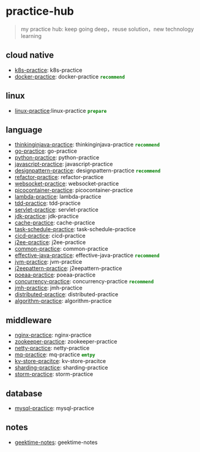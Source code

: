 # practice-hub
> my practice hub: keep going deep，reuse solution，new technology learning

## cloud native
- [k8s-practice](https://github.com/xiaozhiliaoo/k8s-practice): k8s-practice 
- [docker-practice](https://github.com/xiaozhiliaoo/docker-practice): docker-practice <font color=green>**`recommend`**</font>

## linux
- [linux-practice](https://github.com/xiaozhiliaoo/linux-practice):linux-practice <font color=green>**`prepare`**</font>

## language
- [thinkinginjava-practice](https://github.com/xiaozhiliaoo/thinkinginjava-practice): thinkinginjava-practice <font color=green>**`recommend`**</font>
- [go-practice](https://github.com/xiaozhiliaoo/go-practice): go-practice
- [python-practice](https://github.com/xiaozhiliaoo/python-practice): python-practice
- [javascript-practice](https://github.com/xiaozhiliaoo/javascript-practice): javascript-practice
- [designpattern-practice](https://github.com/xiaozhiliaoo/designpattern-practice): designpattern-practice <font color=green>**`recommend`**</font>
- [refactor-practice](https://github.com/xiaozhiliaoo/refactor-practice): refactor-practice
- [websocket-practice](https://github.com/xiaozhiliaoo/websocket-practice): websocket-practice
- [picocontainer-practice](https://github.com/xiaozhiliaoo/picocontainer-practice): picocontainer-practice
- [lambda-practice](https://github.com/xiaozhiliaoo/lambda-practice): lambda-practice
- [tdd-practice](https://github.com/xiaozhiliaoo/tdd-practice): tdd-practice
- [servlet-practice](https://github.com/xiaozhiliaoo/servlet-practice): servlet-practice
- [jdk-practice](https://github.com/xiaozhiliaoo/jdk-practice): jdk-practice
- [cache-practice](https://github.com/xiaozhiliaoo/cache-practice): cache-practice
- [task-schedule-practice](https://github.com/xiaozhiliaoo/task-schedule-practice): task-schedule-practice
- [cicd-practice](https://github.com/xiaozhiliaoo/cicd-practice): cicd-practice
- [j2ee-practice](https://github.com/xiaozhiliaoo/j2ee-practice): j2ee-practice
- [common-practice](https://github.com/xiaozhiliaoo/common-practice): common-practice
- [effective-java-practice](https://github.com/xiaozhiliaoo/effective-java-practice): effective-java-practice <font color=green>**`recommend`**</font>
- [jvm-practice](https://github.com/xiaozhiliaoo/jvm-practice): jvm-practice
- [j2eepattern-practice](https://github.com/xiaozhiliaoo/j2eepattern-practice): j2eepattern-practice
- [poeaa-practice](https://github.com/xiaozhiliaoo/poeaa-practice): poeaa-practice
- [concurrency-practice](https://github.com/xiaozhiliaoo/concurrency-practice): concurrency-practice <font color=green>**`recommend`**</font>
- [jmh-practice](https://github.com/xiaozhiliaoo/jmh-practice): jmh-practice
- [distributed-practice](https://github.com/xiaozhiliaoo/distributed-practice): distributed-practice
- [algorithm-practice](https://github.com/xiaozhiliaoo/algorithm-practice): algorithm-practice

## middleware
- [nginx-practice](https://github.com/xiaozhiliaoo/nginx-practice): nginx-practice
- [zookeeper-practice](https://github.com/xiaozhiliaoo/zookeeper-practice): zookeeper-practice
- [netty-practice](https://github.com/xiaozhiliaoo/netty-practice): netty-practice
- [mq-practice](https://github.com/xiaozhiliaoo/mq-practice): mq-practice <font color=green>**`emtpy`**</font>
- [kv-store-pracitce](https://github.com/xiaozhiliaoo/kv-store-pracitce): kv-store-pracitce
- [sharding-practice](https://github.com/xiaozhiliaoo/sharding-practice): sharding-practice
- [storm-practice](https://github.com/xiaozhiliaoo/storm-practice): storm-practice

## database 
- [mysql-practice](https://github.com/xiaozhiliaoo/mysql-practice): mysql-practice

## notes
- [geektime-notes](https://github.com/xiaozhiliaoo/geektime-notes): geektime-notes
